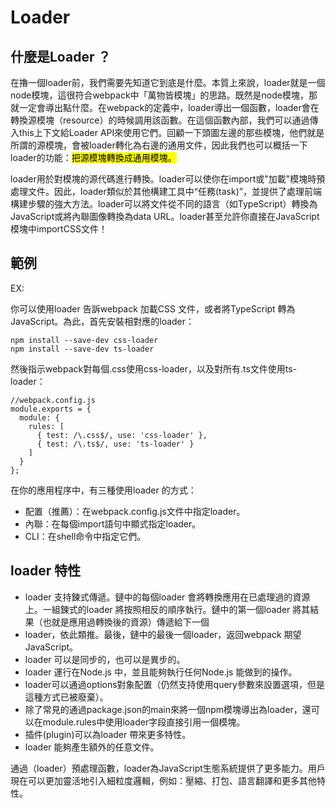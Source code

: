 # Loader

## 什麼是Loader ？

在擼一個loader前，我們需要先知道它到底是什麼。本質上來說，loader就是一個node模塊，這很符合webpack中「萬物皆模塊」的思路。既然是node模塊，那就一定會導出點什麼。在webpack的定義中，loader導出一個函數，loader會在轉換源模塊（resource）的時候調用該函數。在這個函數內部，我們可以通過傳入this上下文給Loader API來使用它們。回顧一下頭圖左邊的那些模塊，他們就是所謂的源模塊，會被loader轉化為右邊的通用文件，因此我們也可以概括一下loader的功能：<mark>把源模塊轉換成通用模塊。</mark>

loader用於對模塊的源代碼進行轉換。loader可以使你在import或"加載"模塊時預處理文件。因此，loader類似於其他構建工具中“任務(task)”，並提供了處理前端構建步驟的強大方法。loader可以將文件從不同的語言（如TypeScript）轉換為JavaScript或將內聯圖像轉換為data URL。loader甚至允許你直接在JavaScript模塊中importCSS文件！

## 範例

EX: 

你可以使用loader 告訴webpack 加載CSS 文件，或者將TypeScript 轉為JavaScript。為此，首先安裝相對應的loader：

```
npm install --save-dev css-loader
npm install --save-dev ts-loader
``` 

然後指示webpack對每個.css使用css-loader，以及對所有.ts文件使用ts-loader：

```
//webpack.config.js
module.exports = {
  module: {
    rules: [
      { test: /\.css$/, use: 'css-loader' },
      { test: /\.ts$/, use: 'ts-loader' }
    ]
  }
};
```

在你的應用程序中，有三種使用loader 的方式：

- 配置（推薦）：在webpack.config.js文件中指定loader。
- 內聯：在每個import語句中顯式指定loader。
- CLI：在shell命令中指定它們。

## loader 特性 
  
- loader 支持鍊式傳遞。鏈中的每個loader 會將轉換應用在已處理過的資源上。一組鍊式的loader 將按照相反的順序執行。鏈中的第一個loader 將其結果（也就是應用過轉換後的資源）傳遞給下一個
- loader，依此類推。最後，鏈中的最後一個loader，返回webpack 期望JavaScript。
- loader 可以是同步的，也可以是異步的。
- loader 運行在Node.js 中，並且能夠執行任何Node.js 能做到的操作。
- loader可以通過options對象配置（仍然支持使用query參數來設置選項，但是這種方式已被廢棄）。
- 除了常見的通過package.json的main來將一個npm模塊導出為loader，還可以在module.rules中使用loader字段直接引用一個模塊。
- 插件(plugin)可以為loader 帶來更多特性。
- loader 能夠產生額外的任意文件。

通過（loader）預處理函數，loader為JavaScript生態系統提供了更多能力。用戶現在可以更加靈活地引入細粒度邏輯，例如：壓縮、打包、語言翻譯和更多其他特性。
